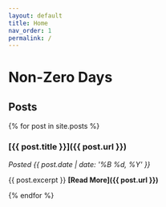 ```yaml
---
layout: default
title: Home
nav_order: 1
permalink: /
---
```


# Non-Zero Days

## Posts

{% for post in site.posts %}
### [{{ post.title }}]({{ post.url }})

*Posted {{ post.date | date: '%B %d, %Y' }}*

{{ post.excerpt }} **[Read More]({{ post.url }})**

{% endfor %}
